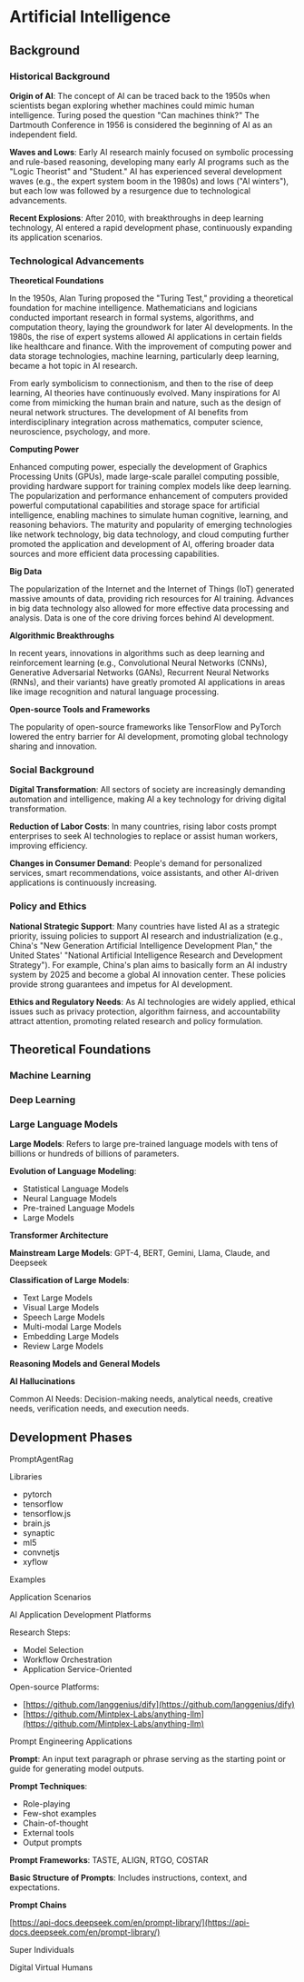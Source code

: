 # Artificial Intelligence

## Background

### Historical Background

**Origin of AI**: The concept of AI can be traced back to the 1950s when scientists began exploring whether machines could mimic human intelligence. Turing posed the question "Can machines think?" The Dartmouth Conference in 1956 is considered the beginning of AI as an independent field.

**Waves and Lows**: Early AI research mainly focused on symbolic processing and rule-based reasoning, developing many early AI programs such as the "Logic Theorist" and "Student." AI has experienced several development waves (e.g., the expert system boom in the 1980s) and lows ("AI winters"), but each low was followed by a resurgence due to technological advancements.

**Recent Explosions**: After 2010, with breakthroughs in deep learning technology, AI entered a rapid development phase, continuously expanding its application scenarios.

### Technological Advancements

**Theoretical Foundations**

In the 1950s, Alan Turing proposed the "Turing Test," providing a theoretical foundation for machine intelligence. Mathematicians and logicians conducted important research in formal systems, algorithms, and computation theory, laying the groundwork for later AI developments. In the 1980s, the rise of expert systems allowed AI applications in certain fields like healthcare and finance. With the improvement of computing power and data storage technologies, machine learning, particularly deep learning, became a hot topic in AI research.

From early symbolicism to connectionism, and then to the rise of deep learning, AI theories have continuously evolved. Many inspirations for AI come from mimicking the human brain and nature, such as the design of neural network structures. The development of AI benefits from interdisciplinary integration across mathematics, computer science, neuroscience, psychology, and more.

**Computing Power**

Enhanced computing power, especially the development of Graphics Processing Units (GPUs), made large-scale parallel computing possible, providing hardware support for training complex models like deep learning. The popularization and performance enhancement of computers provided powerful computational capabilities and storage space for artificial intelligence, enabling machines to simulate human cognitive, learning, and reasoning behaviors. The maturity and popularity of emerging technologies like network technology, big data technology, and cloud computing further promoted the application and development of AI, offering broader data sources and more efficient data processing capabilities.

**Big Data**

The popularization of the Internet and the Internet of Things (IoT) generated massive amounts of data, providing rich resources for AI training. Advances in big data technology also allowed for more effective data processing and analysis. Data is one of the core driving forces behind AI development.

**Algorithmic Breakthroughs**

In recent years, innovations in algorithms such as deep learning and reinforcement learning (e.g., Convolutional Neural Networks (CNNs), Generative Adversarial Networks (GANs), Recurrent Neural Networks (RNNs), and their variants) have greatly promoted AI applications in areas like image recognition and natural language processing.

**Open-source Tools and Frameworks**

The popularity of open-source frameworks like TensorFlow and PyTorch lowered the entry barrier for AI development, promoting global technology sharing and innovation.

### Social Background

**Digital Transformation**: All sectors of society are increasingly demanding automation and intelligence, making AI a key technology for driving digital transformation.

**Reduction of Labor Costs**: In many countries, rising labor costs prompt enterprises to seek AI technologies to replace or assist human workers, improving efficiency.

**Changes in Consumer Demand**: People's demand for personalized services, smart recommendations, voice assistants, and other AI-driven applications is continuously increasing.

### Policy and Ethics

**National Strategic Support**: Many countries have listed AI as a strategic priority, issuing policies to support AI research and industrialization (e.g., China's "New Generation Artificial Intelligence Development Plan," the United States' "National Artificial Intelligence Research and Development Strategy"). For example, China's plan aims to basically form an AI industry system by 2025 and become a global AI innovation center. These policies provide strong guarantees and impetus for AI development.

**Ethics and Regulatory Needs**: As AI technologies are widely applied, ethical issues such as privacy protection, algorithm fairness, and accountability attract attention, promoting related research and policy formulation.

## Theoretical Foundations

### Machine Learning

### Deep Learning

### Large Language Models

**Large Models**: Refers to large pre-trained language models with tens of billions or hundreds of billions of parameters.

**Evolution of Language Modeling**:

- Statistical Language Models
- Neural Language Models
- Pre-trained Language Models
- Large Models

**Transformer Architecture**

**Mainstream Large Models**: GPT-4, BERT, Gemini, Llama, Claude, and Deepseek

**Classification of Large Models**:

- Text Large Models
- Visual Large Models
- Speech Large Models
- Multi-modal Large Models
- Embedding Large Models
- Review Large Models

**Reasoning Models and General Models**

**AI Hallucinations**

Common AI Needs: Decision-making needs, analytical needs, creative needs, verification needs, and execution needs.

## Development Phases

PromptAgentRag

Libraries

- pytorch
- tensorflow
- tensorflow.js
- brain.js
- synaptic
- ml5
- convnetjs
- xyflow

Examples

Application Scenarios

AI Application Development Platforms

Research Steps:

- Model Selection
- Workflow Orchestration
- Application Service-Oriented

Open-source Platforms:

- [https://github.com/langgenius/dify](https://github.com/langgenius/dify)
- [https://github.com/Mintplex-Labs/anything-llm](https://github.com/Mintplex-Labs/anything-llm)

Prompt Engineering Applications

**Prompt**: An input text paragraph or phrase serving as the starting point or guide for generating model outputs.

**Prompt Techniques**:

- Role-playing
- Few-shot examples
- Chain-of-thought
- External tools
- Output prompts

**Prompt Frameworks**: TASTE, ALIGN, RTGO, COSTAR

**Basic Structure of Prompts**: Includes instructions, context, and expectations.

**Prompt Chains**

[https://api-docs.deepseek.com/en/prompt-library/](https://api-docs.deepseek.com/en/prompt-library/)

Super Individuals

Digital Virtual Humans
